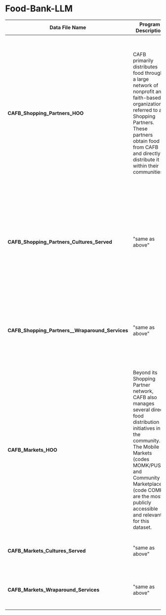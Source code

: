 # Food-Bank-LLM


| **Data File Name**                       | **Program Description**                                                                                                                                         | **Data Fields**                                                                                                                                                                                |
|------------------------------------------|----------------------------------------------------------------------------------------------------------------------------------------------------------------|-----------------------------------------------------------------------------------------------------------------------------------------------------------------------------------------------|
| **CAFB_Shopping_Partners_HOO**           | CAFB primarily distributes food through a large network of nonprofit and faith-based organizations, referred to as Shopping Partners. These partners obtain food from CAFB and directly distribute it within their communities. | Partner ID, name, status, last sales order create date, shipping address, phone, days/hours of operation (starting and ending time), by appointment or not, eligibility requirements for clients, date of last verification, food format, distribution models (One row per agency) |
| **CAFB_Shopping_Partners_Cultures_Served** | "same as above" | Partner agency ID, name, and cultural populations served (self-reported). This can be used as a proxy for having culturally relevant food items. (One row per agency)|
| **CAFB_Shopping_Partners__Wraparound_Services** | "same as above" | Partner agency ID, name, and all non-food (wraparound) services also offered by that partner (One row per service offered by each agency)|
| **CAFB_Markets_HOO**                     |Beyond its Shopping Partner network, CAFB also manages several direct food distribution initiatives in the community. The Mobile Markets (codes MOMK/PUSH) and Community Marketplaces (code COMK) are the most publicly accessible and relevant for this dataset.| Partner agency ID, name, shipping address, days/hours of operation (starting and ending time), food format, distribution models                                                                |
| **CAFB_Markets_Cultures_Served**         | "same as above"| Partner agency ID, name, all non-food (wraparound) services|
| **CAFB_Markets_Wraparound_Services**     |"same as above" | Partner agency ID, name, cultural populations served |
